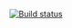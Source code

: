 [![Build status](https://ci.appveyor.com/api/projects/status/1ke6lxp0kfuu888p?svg=true)](https://ci.appveyor.com/project/IGOZON/dz6)
